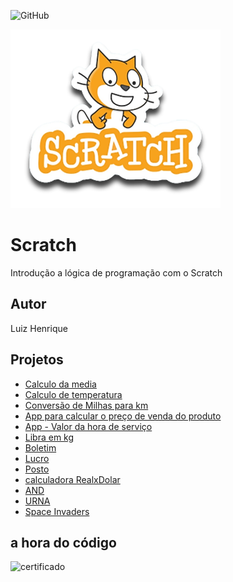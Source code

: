 ![GitHub](https://img.shields.io/github/license/luizynhoo/Scratch?style=plastic)

![Scratch](https://github.com/Luizynhoo/Scratch/blob/main/assets/icons/scratch.png)

# Scratch
Introdução a lógica de programação com o Scratch
## Autor
Luiz Henrique

## Projetos
- [Calculo da media](https://scratch.mit.edu/projects/882634745) 
- [Calculo de temperatura](https://scratch.mit.edu/projects/882609225)
- [Conversão de Milhas para km](https://scratch.mit.edu/projects/884617954)
- [App para calcular o preço de venda do produto](https://scratch.mit.edu/projects/884655680)
- [App - Valor da hora de serviço](https://scratch.mit.edu/projects/884978196)
- [Libra em kg](https://scratch.mit.edu/projects/885001399)
- [Boletim](https://scratch.mit.edu/projects/885284708)
- [Lucro](https://scratch.mit.edu/projects/885287952)
- [Posto](https://scratch.mit.edu/projects/887262948)
- [calculadora RealxDolar](https://scratch.mit.edu/projects/888438995)
- [AND](https://scratch.mit.edu/projects/889239776)
- [URNA](https://scratch.mit.edu/projects/889253424)
- [Space Invaders](https://scratch.mit.edu/projects/897458544)

## a hora do código
![certificado](https://github.com/Luizynhoo/Scratch/assets/115747386/c6b8c360-4fe5-421d-b418-338d5aef756c)

